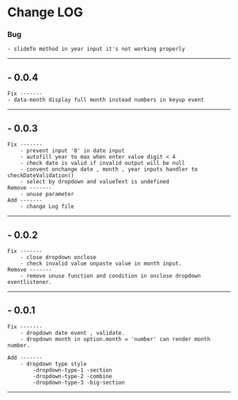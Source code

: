 # Change LOG
### Bug 
    - slideTo method in year input it's not working properly
    
---------------------------------

## - 0.0.4
    Fix -------
    - data-month display full month instead numbers in keyup event 

--------------------------------

## - 0.0.3
    Fix -------
        - prevent input '0' in date input
        - autofill year to max when enter value digit < 4  
        - check date is valid if invalid output will be null
        - convent onchange date , month , year inputs handler to checkDateValidation()
        - select by dropdown and valueText is undefined
    Remove -------
        - unuse parameter
    Add -------
        - change Log file
    
---------------------------------

## - 0.0.2
    Fix -------
        - close dropdown onclose 
        - check invalid value onpaste value in month input.
    Remove -------
        - remove unuse function and condition in onclose dropdown eventlistener.

---------------------------------

## - 0.0.1
    Fix ------- 
        - dropdown date event , validate. 
        - dropdown month in option.month = 'number' can render month number.

    Add -------
        - dropdown type style
            -dropdown-type-1 -section
            -dropdown-type-2 -combine
            -dropdown-type-3 -big-section


---------------------------------
